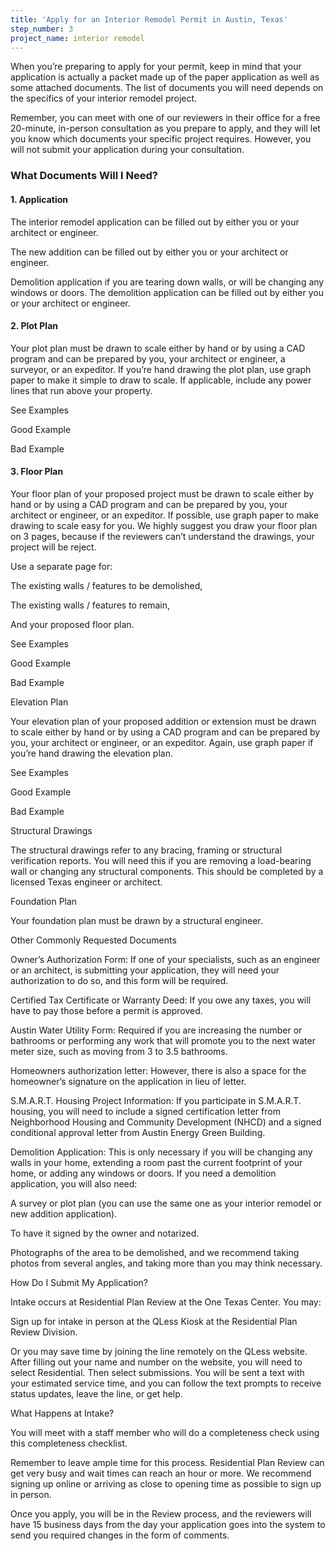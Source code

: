 ```yaml
---
title: 'Apply for an Interior Remodel Permit in Austin, Texas'
step_number: 3
project_name: interior remodel
---
```



When you’re preparing to apply for your permit, keep in mind that your application is actually a packet made up of the paper application as well as some attached documents. The list of documents you will need depends on the specifics of your interior remodel project.

Remember, you can meet with one of our reviewers in their office for a free 20-minute, in-person consultation as you prepare to apply, and they will let you know which documents your specific project requires. However, you will not submit your application during your consultation.

### What Documents Will I Need?

#### 1. Application

The interior remodel application can be filled out by either you or your architect or engineer.

The new addition can be filled out by either you or your architect or engineer.

Demolition application if you are tearing down walls, or will be changing any windows or doors. The demolition application can be filled out by either you or your architect or engineer.

#### 2. Plot Plan

Your plot plan must be drawn to scale either by hand or by using a CAD program and can be prepared by you, your architect or engineer, a surveyor, or an expeditor. If you’re hand drawing the plot plan, use graph paper to make it simple to draw to scale. If applicable, include any power lines that run above your property.

See Examples

Good Example

Bad Example

#### 3. Floor Plan

Your floor plan of your proposed project must be drawn to scale either by hand or by using a CAD program and can be prepared by you, your architect or engineer, or an expeditor. If possible, use graph paper to make drawing to scale easy for you. We highly suggest you draw your floor plan on 3 pages, because if the reviewers can’t understand the drawings, your project will be reject.

Use a separate page for:

The existing walls / features to be demolished,

The existing walls / features to remain,

And your proposed floor plan.

See Examples

Good Example

Bad Example

Elevation Plan

Your elevation plan of your proposed addition or extension must be drawn to scale either by hand or by using a CAD program and can be prepared by you, your architect or engineer, or an expeditor. Again, use graph paper if you’re hand drawing the elevation plan.

See Examples

Good Example

Bad Example

Structural Drawings

The structural drawings refer to any bracing, framing or structural verification reports. You will need this if you are removing a load-bearing wall or changing any structural components. This should be completed by a licensed Texas engineer or architect.

Foundation Plan

Your foundation plan must be drawn by a structural engineer.

Other Commonly Requested Documents

Owner’s Authorization Form: If one of your specialists, such as an engineer or an architect, is submitting your application, they will need your authorization to do so, and this form will be required.

Certified Tax Certificate or Warranty Deed: If you owe any taxes, you will have to pay those before a permit is approved.

Austin Water Utility Form: Required if you are increasing the number or bathrooms or performing any work that will promote you to the next water meter size, such as moving from 3 to 3.5 bathrooms.

Homeowners authorization letter: However, there is also a space for the homeowner’s signature on the application in lieu of letter.

S.M.A.R.T. Housing Project Information: If you participate in S.M.A.R.T. housing, you will need to include a signed certification letter from Neighborhood Housing and Community Development (NHCD) and a signed conditional approval letter from Austin Energy Green Building.

Demolition Application: This is only necessary if you will be changing any walls in your home, extending a room past the current footprint of your home, or adding any windows or doors. If you need a demolition application, you will also need:

A survey or plot plan (you can use the same one as your interior remodel or new addition application).

To have it signed by the owner and notarized.

Photographs of the area to be demolished, and we recommend taking photos from several angles, and taking more than you may think necessary.

How Do I Submit My Application?

Intake occurs at Residential Plan Review at the One Texas Center. You may:

Sign up for intake in person at the QLess Kiosk at the Residential Plan Review Division.

Or you may save time by joining the line remotely on the QLess website. After filling out your name and number on the website, you will need to select Residential. Then select submissions. You will be sent a text with your estimated service time, and you can follow the text prompts to receive status updates, leave the line, or get help.

What Happens at Intake?

You will meet with a staff member who will do a completeness check using this completeness checklist.

Remember to leave ample time for this process. Residential Plan Review can get very busy and wait times can reach an hour or more. We recommend signing up online or arriving as close to opening time as possible to sign up in person.

Once you apply, you will be in the Review process, and the reviewers will have 15 business days from the day your application goes into the system to send you required changes in the form of comments.